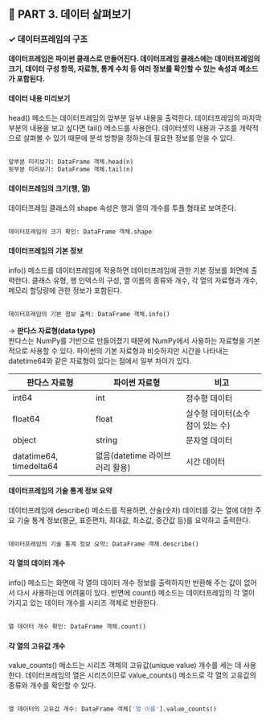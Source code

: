<h2>📌 PART 3. 데이터 살펴보기</h2>
<h3>✓ 데이터프레임의 구조</h3>

**데이터프레임은 파이썬 클래스로 만들어진다. 데이터프레임 클래스에는 데이터프레임의 크기, 데이터 구성 항목, 자료형, 통계 수치 등 여러 정보를 확인할 수 있는 속성과 메소드가 포함된다.**

<h4>데이터 내용 미리보기</h4>
head() 메소드는 데이터프레임의 앞부분 일부 내용을 출력한다. 데이터프레임의 마지막 부분의 내용을 보고 싶다면 tail() 메소드를 사용한다. 데이터셋의 내용과 구조를 개략적으로 살펴볼 수 있기 때문에 분석 방향을 정하는데 필요한 정보를 얻을 수 있다.<br>
<br>

```python
앞부분 미리보기: DataFrame 객체.head(n)
뒷부분 미리보기: DataFrame 객체.tail(n)
```

<h4>데이터프레임의 크기(행, 열)</h4>
데이터프레임 클래스의 shape 속성은 행과 열의 개수를 투플 형태로 보여준다. <br>
<br>

```python
데이터프레임의 크기 확인: DataFrame 객체.shape
```

<h4>데이터프레임의 기본 정보</h4>
info() 메소드를 데이터프레임에 적용하면 데이터프레임에 관한 기본 정보를 화면에 출력한다. 클래스 유형, 행 인덱스의 구성, 열 이름의 종류와 개수, 각 열의 자료형과 개수, 메모리 할당량에 관한 정보가 포함된다. <br>
<br>

```python
데이터프레임의 기본 정보 출력: DataFrame 객체.info()
```

→ **판다스 자료형(data type)**<br>
판다스는 NumPy를 기반으로 만들어졌기 때문에 NumPy에서 사용하는 자료형을 기본적으로 사용할 수 있다. 파이썬의 기본 자료형과 비슷하지만 시간을 나타내는 datetime64와 같은 자료형이 있다는 점에서 일부 차이가 있다. 

<table>
  <thead>
    <tr>
      <th style="text-align: center;">판다스 자료형</th>
      <th style="text-align: center;">파이썬 자료형</th>
      <th style="text-align: center;">비고</th>
    </tr>
  </thead>
  <tbody>
    <tr>
      <td style="text-align: left;">int64</td>
      <td style="text-align: left;">int</td>
      <td style="text-align: left;">정수형 데이터</td>
    </tr>
    <tr>
      <td style="text-align: left;">float64</td>
      <td style="text-align: left;">float</td>
      <td style="text-align: left;">실수형 데이터(소수점이 있는 수)</td>
    </tr>
    <tr>
      <td style="text-align: left;">object</td>
      <td style="text-align: left;">string</td>
      <td style="text-align: left;">문자열 데이터</td>
    </tr>
    <tr>
      <td style="text-align: left;">datatime64, timedelta64</td>
      <td style="text-align: left;">없음(datetime 라이브러리 활용)</td>
      <td style="text-align: left;">시간 데이터</td>
    </tr>
  </tbody>
</table>

<h4>데이터프레임의 기술 통계 정보 요약</h4>
데이터프레임에 describe() 메소드를 적용하면, 산술(숫자) 데이터를 갖는 열에 대한 주요 기술 통계 정보(평균, 표준편차, 최대값, 최소값, 중간값 등)를 요약하고 출력한다.<br>
<br>

```python
데이터프레임의 기술 통계 정보 요약: DataFrame 객체.describe()
```

<h4>각 열의 데이터 개수</h4>
info() 메소드는 화면에 각 열의 데이터 개수 정보를 출력하지만 반환해 주는 값이 없어서 다시 사용하는데 어려움이 있다. 반면에 count() 메소드는 데이터프레임의 각 열이 가지고 있는 데이터 개수를 시리즈 객체로 반환한다.<br>
<br>

```python
열 데이터 개수 확인: DataFrame 객체.count()
```

<h4>각 열의 고유값 개수</h4>
value_counts() 메소드는 시리즈 객체의 고유값(unique value) 개수를 세는 데 사용한다. 데이터프레임의 열은 시리즈이므로 value_counts() 메소드로 각 열의 고유값의 종류와 개수를 확인할 수 있다. <br>
<br>

```python
열 데이터의 고유값 개수: DataFrame 객체['열 이름'].value_counts()
```

